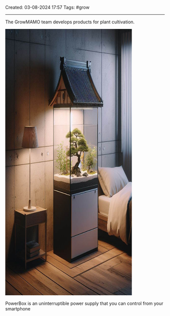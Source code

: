 Created: 03-08-2024 17:57
Tags: #grow
___
The GrowMAMO team develops products for plant cultivation.

<div>
	<img src="./static/image.png" width="400" height="840" style="margin-right: 10px; display: inline-block;">
</div>

PowerBox is an uninterruptible power supply that you can control from your smartphone
